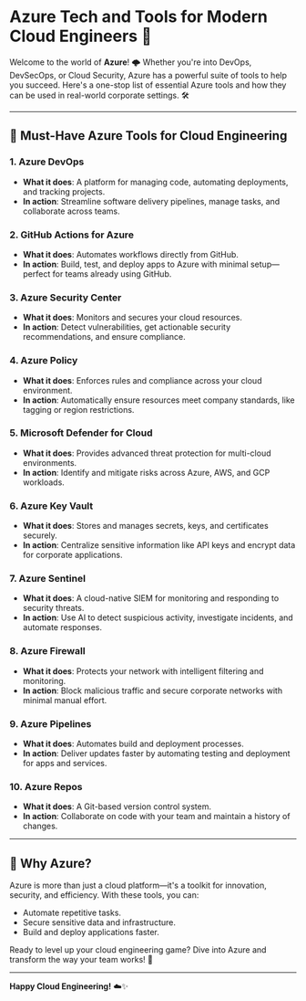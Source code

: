 # Azure Tech and Tools for Modern Cloud Engineers 🚀

Welcome to the world of **Azure**! 🌩️ Whether you're into DevOps, DevSecOps, or Cloud Security, Azure has a powerful suite of tools to help you succeed. Here's a one-stop list of essential Azure tools and how they can be used in real-world corporate settings. 🛠️

---

## 🌟 Must-Have Azure Tools for Cloud Engineering

### 1. **Azure DevOps**
- **What it does**: A platform for managing code, automating deployments, and tracking projects.
- **In action**: Streamline software delivery pipelines, manage tasks, and collaborate across teams.

### 2. **GitHub Actions for Azure**
- **What it does**: Automates workflows directly from GitHub.
- **In action**: Build, test, and deploy apps to Azure with minimal setup—perfect for teams already using GitHub.

### 3. **Azure Security Center**
- **What it does**: Monitors and secures your cloud resources.
- **In action**: Detect vulnerabilities, get actionable security recommendations, and ensure compliance.

### 4. **Azure Policy**
- **What it does**: Enforces rules and compliance across your cloud environment.
- **In action**: Automatically ensure resources meet company standards, like tagging or region restrictions.

### 5. **Microsoft Defender for Cloud**
- **What it does**: Provides advanced threat protection for multi-cloud environments.
- **In action**: Identify and mitigate risks across Azure, AWS, and GCP workloads.

### 6. **Azure Key Vault**
- **What it does**: Stores and manages secrets, keys, and certificates securely.
- **In action**: Centralize sensitive information like API keys and encrypt data for corporate applications.

### 7. **Azure Sentinel**
- **What it does**: A cloud-native SIEM for monitoring and responding to security threats.
- **In action**: Use AI to detect suspicious activity, investigate incidents, and automate responses.

### 8. **Azure Firewall**
- **What it does**: Protects your network with intelligent filtering and monitoring.
- **In action**: Block malicious traffic and secure corporate networks with minimal manual effort.

### 9. **Azure Pipelines**
- **What it does**: Automates build and deployment processes.
- **In action**: Deliver updates faster by automating testing and deployment for apps and services.

### 10. **Azure Repos**
- **What it does**: A Git-based version control system.
- **In action**: Collaborate on code with your team and maintain a history of changes.

---

## 🎉 Why Azure?

Azure is more than just a cloud platform—it's a toolkit for innovation, security, and efficiency. With these tools, you can:
- Automate repetitive tasks.
- Secure sensitive data and infrastructure.
- Build and deploy applications faster.

Ready to level up your cloud engineering game? Dive into Azure and transform the way your team works! 🚀

---
**Happy Cloud Engineering!** ☁️✨

